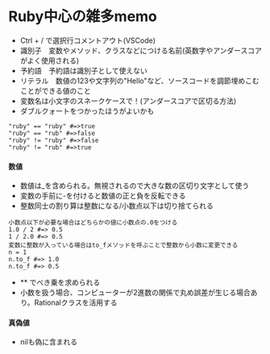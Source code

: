 # Ruby中心の雑多memo
- Ctrl + / で選択行コメントアウト(VSCode)
- 識別子　変数やメソッド、クラスなどにつける名前(英数字やアンダースコアがよく使用される)
- 予約語　予約語は識別子として使えない
- リテラル　数値の123や文字列の"Hello"など、ソースコードを調節埋めこむことができる値のこと
- 変数名は小文字のスネークケースで！(アンダースコアで区切る方法)
- ダブルクォートをつかったほうがよいかも
```
"ruby" == "ruby" #=>true
"ruby" == "rub" #=>false
"ruby" != "ruby" #=>false
"ruby" != "rub" #=>true
```
#### 数値
- 数値は_を含められる。無視されるので大きな数の区切り文字として使う
- 変数の手前に-を付けると数値の正と負を反転できる
- 整数同士の割り算は整数になる/小数点以下は切り捨てられる
```
小数点以下が必要な場合はどちらかの値に小数点の.0をつける
1.0 / 2 #=> 0.5
1 / 2.0 #=> 0.5
変数に整数が入っている場合はto_fメソッドを呼ぶことで整数から小数に変更できる
n = 1
n.to_f #=> 1.0
n.to_f #=> 0.5
```
- ** でべき乗を求められる
- 小数を扱う場合、コンピューターが2進数の関係で丸め誤差が生じる場合あり。Rationalクラスを活用する
#### 真偽値
- nilも偽に含まれる
